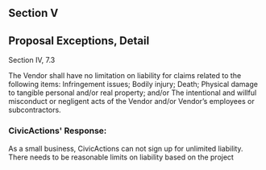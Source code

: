 ## Section V
## Proposal Exceptions, Detail 

Section IV, 7.3

The Vendor shall have no limitation on liability for claims related to the following items:
Infringement issues; Bodily injury; Death; Physical damage to tangible personal and/or real property; and/or  The intentional and willful misconduct or negligent acts of the Vendor and/or Vendor’s employees or subcontractors. 

### CivicActions' Response: 
As a small business, CivicActions can not sign up for unlimited liability.  There needs to be reasonable limits on liability based on the project




